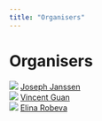 ```yaml
---
title: "Organisers"
---
```


# Organisers

<div class="list-of-people">
    <div class="person">
        <img src="/joe.jpg">
        <a href="https://hydroml.github.io/">Joseph Janssen</a>
    </div>
    <div class="person">
        <img src="/Vince.png">
        <a href="https://www.linkedin.com/in/vincent-guan-9a3583161/?originalSubdomain=ca">Vincent Guan</a>
    </div>
    <div class="person">
        <img src="/elina.png">
        <a href="https://personal.math.ubc.ca/~erobeva/index.html">Elina Robeva</a>
    </div>

</div>

